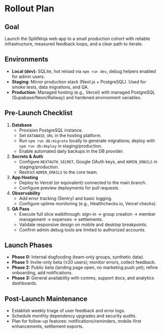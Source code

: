 # Rollout Plan

## Goal
Launch the SplitNinja web app to a small production cohort with reliable infrastructure, measured feedback loops, and a clear path to iterate.

## Environments
- **Local (dev):** SQLite, hot reload via `npm run dev`, debug helpers enabled for admin users.
- **Staging:** Mirror production stack (Next.js + PostgreSQL). Used for smoke tests, data migrations, and QA.
- **Production:** Managed hosting (e.g., Vercel) with managed PostgreSQL (Supabase/Neon/Railway) and hardened environment variables.

## Pre-Launch Checklist
1. **Database**
   - Provision PostgreSQL instance.
   - Set `DATABASE_URL` in the hosting platform.
   - Run `npm run db:migrate` locally to generate migrations; deploy with `npm run db:deploy` in staging/production.
   - Enable automated daily backups in the DB provider.
2. **Secrets & Auth**
   - Configure `NEXTAUTH_SECRET`, Google OAuth keys, and `ADMIN_EMAILS` in staging/production.
   - Restrict `ADMIN_EMAILS` to the core team.
3. **App Hosting**
   - Deploy to Vercel (or equivalent) connected to the main branch.
   - Configure preview deployments for pull requests.
4. **Observability**
   - Add error tracking (Sentry) and basic logging.
   - Configure uptime monitoring (e.g., Healthchecks.io, Vercel checks).
5. **QA Pass**
   - Execute full slice walkthrough: sign-in → group creation → member management → expenses → settlements.
   - Validate responsive design on mobile and desktop breakpoints.
   - Confirm admin debug tools are limited to authorized accounts.

## Launch Phases
- **Phase 0:** Internal dogfooding (team-only groups, synthetic data).
- **Phase 1:** Invite-only beta (≤20 users); monitor errors, collect feedback.
- **Phase 2:** Public beta (landing page open, no marketing push yet); refine onboarding, add notifications.
- **Phase 3:** General availability with comms, support docs, and analytics dashboards.

## Post-Launch Maintenance
- Establish weekly triage of user feedback and error logs.
- Schedule monthly dependency upgrades and security audits.
- Plan for follow-up features: notifications/reminders, mobile-first enhancements, settlement exports.
